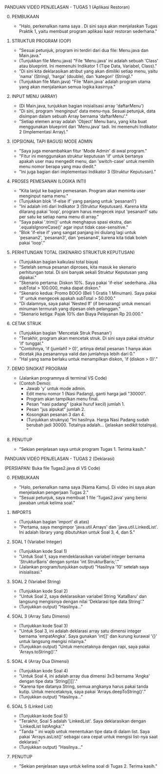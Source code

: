 
PANDUAN VIDEO PENJELASAN - TUGAS 1 (Aplikasi Restoran) 


0. PEMBUKAAN
   - "Halo, perkenalkan nama saya . Di sini saya akan menjelaskan Tugas Praktik 1, yaitu membuat program aplikasi kasir restoran sederhana."

1. STRUKTUR PROGRAM (OOP)
   - "Sesuai petunjuk, program ini terdiri dari dua file: Menu.java dan Main.java."
   - (Tunjukkan file Menu.java) "File 'Menu.java' ini adalah sebuah 'Class' atau blueprint. Ini memenuhi Indikator 1 (Tipe Data, Variabel, Class)."
   - "Di sini kita deklarasikan atribut yang akan dimiliki setiap menu, yaitu 'nama' (String), 'harga' (double), dan 'kategori' (String)."
   - (Tunjukkan file Main.java) "File 'Main.java' adalah program utama yang akan menjalankan semua logika kasirnya."

2. INPUT MENU (ARRAY)
   - (Di Main.java, tunjukkan bagian inisialisasi array 'daftarMenu')
   - "Di sini, program 'menginput' data menu-nya. Sesuai petunjuk, data disimpan dalam sebuah Array bernama 'daftarMenu'."
   - "Setiap elemen array adalah 'Object' Menu baru, yang kita buat menggunakan blueprint dari 'Menu.java' tadi. Ini memenuhi Indikator 2 (Implementasi Array)."

3. (OPSIONAL TAPI BAGUS) MODE ADMIN
   - "Saya juga menambahkan fitur 'Mode Admin' di awal program."
   - "Fitur ini menggunakan struktur keputusan 'if' untuk bertanya apakah user mau mengedit menu, dan 'switch-case' untuk memilih menu nomor berapa yang mau diedit."
   - "Ini juga bagian dari implementasi Indikator 3 (Struktur Keputusan)."

4. PROSES PEMESANAN (LOGIKA INTI)
   - "Kita lanjut ke bagian pemesanan. Program akan meminta user menginput nama menu."
   - (Tunjukkan blok 'if-else if' yang panjang untuk 'pesanan1')
   - "Ini adalah inti dari Indikator 3 (Struktur Keputusan). Karena kita dilarang pakai 'loop', program harus mengecek input 'pesanan1' satu per satu ke setiap nama menu di array."
   - "Saya pakai '.trim()' untuk menghapus spasi ekstra, dan '.equalsIgnoreCase()' agar input tidak case-sensitive."
   - "Blok 'if-else if' yang sangat panjang ini diulang lagi untuk 'pesanan2', 'pesanan3', dan 'pesanan4', karena kita tidak boleh pakai 'loop'."

5. PERHITUNGAN TOTAL (SKENARIO STRUKTUR KEPUTUSAN)
   - (Tunjukkan bagian kalkulasi total biaya)
   - "Setelah semua pesanan diproses, kita masuk ke skenario perhitungan total. Di sini banyak sekali Struktur Keputusan yang dipakai."
   - "Skenario pertama: Diskon 10%. Saya pakai 'if-else' sederhana. Jika subTotal > 100.000, maka dapat diskon."
   - "Skenario kedua: Promo BOGO (Beli 1 Gratis 1 Minuman). Saya pakai 'if' untuk mengecek apakah subTotal > 50.000."
   - "Di dalamnya, saya pakai 'Nested If' (if bersarang) untuk mencari minuman termurah yang dipesan oleh pelanggan."
   - "Skenario ketiga: Pajak 10% dan Biaya Pelayanan Rp 20.000."

6. CETAK STRUK
   - (Tunjukkan bagian 'Mencetak Struk Pesanan')
   - "Terakhir, program akan mencetak struk. Di sini saya pakai struktur 'if' tunggal."
   - "Contohnya, 'if (jumlah1 > 0)', artinya detail pesanan 1 hanya akan dicetak jika pesanannya valid dan jumlahnya lebih dari 0."
   - "Hal yang sama berlaku untuk menampilkan diskon, 'if (diskon > 0)'."

7. DEMO SINGKAT PROGRAM
   - (Jalankan programnya di terminal VS Code)
   - (Contoh Demo):
     - Jawab 'y' untuk mode admin.
     - Edit menu nomor 1 (Nasi Padang), ganti harga jadi "30000".
     - Program akan tampilkan menu final.
     - Pesan "nasi padang" (pakai huruf kecil) jumlah 1.
     - Pesan "jus alpukat" jumlah 2.
     - Kosongkan pesanan 3 dan 4.
     - (Tunjukkan struknya) "Ini hasilnya. Harga Nasi Padang sudah berubah jadi 30000. Totalnya adalah... (jelaskan sedikit totalnya). "

8. PENUTUP
   - "Sekian penjelasan saya untuk program Tugas 1. Terima kasih."



PANDUAN VIDEO PENJELASAN - TUGAS 2 (Deklarasi) 


(PERSIAPAN: Buka file Tugas2.java di VS Code)

0. PEMBUKAAN
   - "Halo, perkenalkan nama saya [Nama Kamu]. Di video ini saya akan menjelaskan pengerjaan Tugas 2."
   - "Sesuai petunjuk, saya membuat 1 file 'Tugas2.java' yang berisi jawaban untuk kelima soal."

1. IMPORTS
   - (Tunjukkan bagian 'import' di atas)
   - "Pertama, saya mengimpor 'java.util.Arrays' dan 'java.util.LinkedList'. Ini adalah library yang dibutuhkan untuk Soal 3, 4, dan 5."

2. SOAL 1 (Variabel Integer)
   - (Tunjukkan kode Soal 1)
   - "Untuk Soal 1, saya mendeklarasikan variabel integer bernama 'StrukturBaris' dengan syntax 'int StrukturBaris;'."
   - (Jalankan program/tunjukkan output) "Hasilnya '10' setelah saya inisialisasi."

3. SOAL 2 (Variabel String)
   - (Tunjukkan kode Soal 2)
   - "Untuk Soal 2, saya deklarasikan variabel String 'KataBaru' dan langsung mengisinya dengan nilai 'Deklarasi tipe data String'."
   - (Tunjukkan output) "Hasilnya..."

4. SOAL 3 (Array Satu Dimensi)
   - (Tunjukkan kode Soal 3)
   - "Untuk Soal 3, ini adalah deklarasi array satu dimensi integer bernama 'empatAngka'. Saya gunakan 'int[]' dan kurung kurawal '{}' untuk langsung mengisi nilainya."
   - (Tunjukkan output) "Untuk mencetaknya dengan rapi, saya pakai 'Arrays.toString()'."

5. SOAL 4 (Array Dua Dimensi)
   - (Tunjukkan kode Soal 4)
   - "Untuk Soal 4, ini adalah array dua dimensi 3x3 bernama 'Angka' dengan tipe data 'String[][]'."
   - "Karena tipe datanya String, semua angkanya harus pakai tanda kutip. Untuk mencetaknya, saya pakai 'Arrays.deepToString()'."
   - (Tunjukkan output) "Hasilnya..."

6. SOAL 5 (Linked List)
   - (Tunjukkan kode Soal 5)
   - "Terakhir, Soal 5 adalah 'LinkedList'. Saya deklarasikan dengan 'LinkedList<Integer> listAngka'."
   - "Tanda '<Integer>' ini wajib untuk menentukan tipe data di dalam list. Saya pakai 'Arrays.asList()' sebagai cara cepat untuk mengisi list-nya saat deklarasi."
   - (Tunjukkan output) "Hasilnya..."

7. PENUTUP
   - "Sekian penjelasan saya untuk kelima soal di Tugas 2. Terima kasih."
